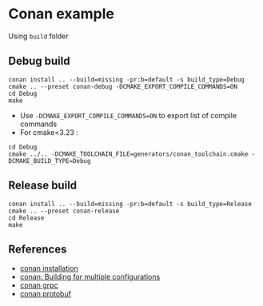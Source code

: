 # Conan example

Using `build` folder

## Debug build
```
conan install .. --build=missing -pr:b=default -s build_type=Debug
cmake .. --preset conan-debug -DCMAKE_EXPORT_COMPILE_COMMANDS=ON
cd Debug
make
```
* Use `-DCMAKE_EXPORT_COMPILE_COMMANDS=ON` to export list of compile commands
* For cmake<3.23 :
```
cd Debug
cmake ../.. -DCMAKE_TOOLCHAIN_FILE=generators/conan_toolchain.cmake -DCMAKE_BUILD_TYPE=Debug
```

## Release build
```
conan install .. --build=missing -pr:b=default -s build_type=Release
cmake .. --preset conan-release
cd Release
make
```

## References
* [conan installation](https://docs.conan.io/2/installation.html)
* [conan: Building for multiple configurations](https://docs.conan.io/2/tutorial/consuming_packages/different_configurations.html)
* [conan grpc](https://conan.io/center/recipes/grpc)
* [conan protobuf](https://conan.io/center/recipes/protobuf)